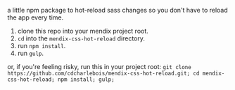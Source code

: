 a little npm package to hot-reload sass changes so you don't have to reload the app every time.

1. clone this repo into your mendix project root. 
2. `cd` into the `mendix-css-hot-reload` directory.
3. run `npm install`.
4. run `gulp`.

or, if you're feeling risky, run this in your project root:
`git clone https://github.com/cdcharlebois/mendix-css-hot-reload.git; cd mendix-css-hot-reload; npm install; gulp;`